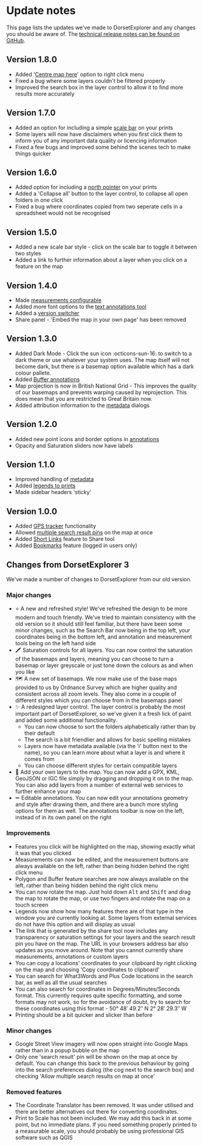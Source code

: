 # Update notes
This page lists the updates we've made to DorsetExplorer and any changes you should be aware of. The [technical release notes can be found on GitHub](https://github.com/Dorset-Council-UK/GIFramework-Maps/releases).

## Version 1.8.0
- Added '[Centre map here](https://dorset-council-uk.github.io/DorsetExplorer-Docs/right-click/#centre-map-here)' option to right click menu
- Fixed a bug where some layers couldn't be filtered properly
- Improved the search box in the layer control to allow it to find more results more accurately

## Version 1.7.0
- Added an option for including a simple [scale bar](./exporting-and-printing.md#scale-bar) on your prints
- Some layers will now have disclaimers when you first click them to inform you of any important data quality or licencing information
- Fixed a few bugs and improved some behind the scenes tech to make things quicker

## Version 1.6.0
- Added option for including a [north pointer](./exporting-and-printing.md#north-pointer) on your prints
- Added a 'Collapse all' button to the layer control, to collapse all open folders in one click
- Fixed a bug where coordinates copied from two seperate cells in a spreadsheet would not be recognised

## Version 1.5.0
- Added a new scale bar style - click on the scale bar to toggle it between two styles
- Added a link to further information about a layer when you click on a feature on the map

## Version 1.4.0
- Made [measurements configurable](./measuring.md#configuring-your-measurements)
- Added more font options to the [text annotations tool](./drawing.md#add-text)
- Added a [version switcher](./versions.md)
- Share panel - 'Embed the map in your own page' has been removed

## Version 1.3.0
- Added Dark Mode - Click the sun icon :octicons-sun-16: to switch to a dark theme or use whatever your system uses. The map itself will not become dark, but there is a basemap option available which has a dark colour pallete. 
- Added [Buffer annotations](./drawing.md#draw-a-circular-buffer)
- Map projection is now in British National Grid - This improves the quality of our basemaps and prevents warping caused by reprojection. This does mean that you are restricted to Great Britain now.
- Added attribution information to the [metadata](./layers.md#metadata) dialogs

## Version 1.2.0
- Added new point icons and border options in [annotations](./drawing.md)
- Opacity and Saturation sliders now have labels

## Version 1.1.0
- Improved handling of [metadata](./layers.md#metadata)
- Added [legends to prints](./exporting-and-printing.md)
- Made sidebar headers 'sticky'

## Version 1.0.0
- Added [GPS tracker](./geolocation.md) functionality
- Allowed [multiple search result pins](./searching.md#advanced-customising-your-search) on the map at once
- Added [Short Links](./sharing-your-map.md#short-links) feature to Share tool
- Added [Bookmarks](./bookmarks.md) feature (logged in users only)

## Changes from DorsetExplorer 3
We've made a number of changes to DorsetExplorer from our old version. 

### Major changes

- ⭐ A new and refreshed style! We've refreshed the design to be more modern and touch friendly. We've tried to maintain consistency with the old version so it should still feel familiar, but there have been some minor changes, such as the Search Bar now being in the top left, your coordinates being in the bottom left, and annotation and measurement tools being on the left hand side
- 🖍 Saturation controls for all layers. You can now control the saturation of the basemaps and layers, meaning you can choose to turn a basemap or layer greyscale or just tone down the colours as and when you like
- 🗺 A new set of basemaps. We now make use of the base maps provided to us by Ordnance Survey which are higher quality and consistent across all zoom levels. They also come in a couple of different styles which you can choose from in the basemaps panel
- ✨ A redesigned layer control. The layer control is probably the most important part of DorsetExplorer, so we've given it a fresh lick of paint and added some additional functionality.
    - You can now choose to sort the folders alphabetically rather than by their default
    - The search is a bit friendlier and allows for basic spelling mistakes
    - Layers now have metadata available (via the 'i' button next to the name), so you can learn more about what a layer is and where it comes from
    - You can choose different styles for certain compatible layers
- 📍 Add your own layers to the map. You can now add a GPX, KML, GeoJSON or IGC file simply by dragging and dropping it on to the map. You can also add layers from a number of external web services to further enhance your map
- ✏ Editable annotations. You can now edit your annotations geometry and style after drawing them, and there are a bunch more styling options for them as well. The annotations toolbar is now on the left, instead of in its own panel on the right

### Improvements
- Features you click will be highlighted on the map, showing exactly what it was that you clicked
- Measurements can now be edited, and the measurement buttons are always available on the left, rather than being hidden behind the right click menu
- Polygon and Buffer feature searches are now always available on the left, rather than being hidden behind the right click menu
- You can now rotate the map. Just hold down <kbd>Alt</kbd> and <kbd>Shift</kbd> and drag the map to rotate the map, or use two fingers and rotate the map on a touch screen
- Legends now show how many features there are of that type in the window you are currently looking at. Some layers from external services do not have this option and will display as usual
- The link that is generated by the share tool now includes any transparency or saturation settings for your layers and the search result pin you have on the map. The URL in your browsers address bar also updates as you move around. Note that you cannot currently share measurements, annotations or custom layers
- You can copy a locations' coordinates to your clipboard by right clicking on the map and choosing 'Copy coordinates to clipboard'
- You can search for What3Words and Plus Code locations in the search bar, as well as all the usual searches
- You can also search for coordinates in Degrees/Minutes/Seconds format. This currently requires quite specific formatting, and some formats may not work, so for the avoidance of doubt, try to search for these coordinates using this format - 50° 48′ 49.2″ N 2° 28′ 29.3″ W
- Printing should be a bit quicker and slicker than before

### Minor changes
- Google Street View imagery will now open straight into Google Maps rather than in a popup bubble on the map
- Only one 'search result' pin will be shown on the map at once by default. You can change this back to the previous behaviour by going into the search preferences dialog (the cog next to the search box) and checking 'Allow multiple search results on map at once'

### Removed features
- The Coordinate Translator has been removed. It was under utilised and there are better alternatives out there for converting coordinates.
- Print to Scale has not been included. We may add this back in at some point, but no immediate plans. If you need something properly printed to a measurable scale, you should probably be using professional GIS software such as QGIS
